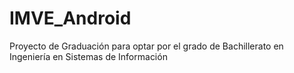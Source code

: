 # IMVE_Android
Proyecto de Graduación para optar por el grado de Bachillerato en Ingeniería en Sistemas de Información
